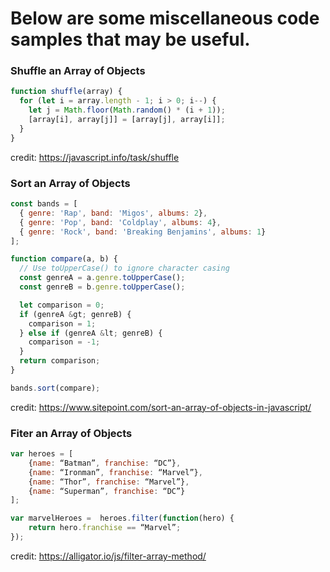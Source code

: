 # Below are some miscellaneous code samples that may be useful.

### Shuffle an Array of Objects

```js
function shuffle(array) {
  for (let i = array.length - 1; i > 0; i--) {
    let j = Math.floor(Math.random() * (i + 1));
    [array[i], array[j]] = [array[j], array[i]];
  }
}
```
credit: https://javascript.info/task/shuffle

### Sort an Array of Objects

```js
const bands = [
  { genre: 'Rap', band: 'Migos', albums: 2},
  { genre: 'Pop', band: 'Coldplay', albums: 4},
  { genre: 'Rock', band: 'Breaking Benjamins', albums: 1}
];

function compare(a, b) {
  // Use toUpperCase() to ignore character casing
  const genreA = a.genre.toUpperCase();
  const genreB = b.genre.toUpperCase();

  let comparison = 0;
  if (genreA &gt; genreB) {
    comparison = 1;
  } else if (genreA &lt; genreB) {
    comparison = -1;
  }
  return comparison;
}

bands.sort(compare);
```
credit: https://www.sitepoint.com/sort-an-array-of-objects-in-javascript/

### Fiter an Array of Objects

```js
var heroes = [
	{name: “Batman”, franchise: “DC”},
	{name: “Ironman”, franchise: “Marvel”},
	{name: “Thor”, franchise: “Marvel”},
	{name: “Superman”, franchise: “DC”}
];

var marvelHeroes =  heroes.filter(function(hero) {
	return hero.franchise == “Marvel”;
});
```
credit: https://alligator.io/js/filter-array-method/

